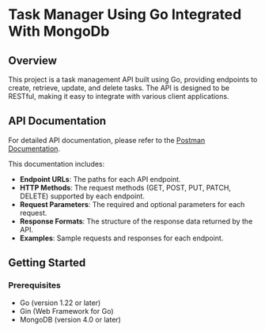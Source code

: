 # Task Manager Using Go Integrated With MongoDb
## Overview

This project is a task management API built using Go, providing endpoints to create, retrieve, update, and delete tasks. The API is designed to be RESTful, making it easy to integrate with various client applications.

## API Documentation

For detailed API documentation, please refer to the [Postman Documentation](https://documenter.getpostman.com/view/23906890/2sA3kd9ckj).

This documentation includes:
- **Endpoint URLs**: The paths for each API endpoint.
- **HTTP Methods**: The request methods (GET, POST, PUT, PATCH, DELETE) supported by each endpoint.
- **Request Parameters**: The required and optional parameters for each request.
- **Response Formats**: The structure of the response data returned by the API.
- **Examples**: Sample requests and responses for each endpoint.

## Getting Started

### Prerequisites

- Go (version 1.22 or later)
- Gin (Web Framework for Go)
- MongoDB (version 4.0 or later)


